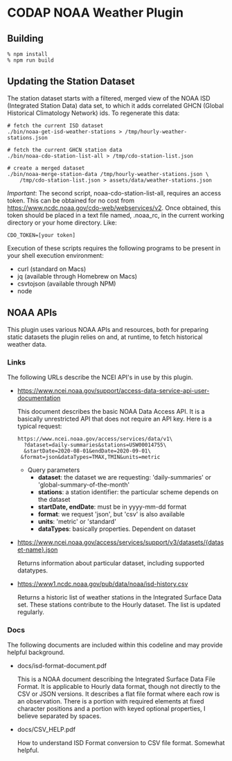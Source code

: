 # CODAP NOAA Weather Plugin

## Building
```
% npm install
% npm run build
```

## Updating the Station Dataset

The station dataset starts with a filtered, merged view of the NOAA ISD
(Integrated Station Data) data set, to which it adds correlated GHCN (Global
Historical Climatology Network) ids. To regenerate this data:
```shell script
# fetch the current ISD dataset
./bin/noaa-get-isd-weather-stations > /tmp/hourly-weather-stations.json

# fetch the current GHCN station data
./bin/noaa-cdo-station-list-all > /tmp/cdo-station-list.json

# create a merged dataset
./bin/noaa-merge-station-data /tmp/hourly-weather-stations.json \
    /tmp/cdo-station-list.json > assets/data/weather-stations.json
```
*Important*: The second script, noaa-cdo-station-list-all, requires an access token.
This can be obtained for no cost from https://www.ncdc.noaa.gov/cdo-web/webservices/v2.
Once obtained, this token should be placed in a text file named, .noaa_rc, in
the current working directory or your home directory.
Like:
```shell script
CDO_TOKEN=[your token]
```

Execution of these scripts requires the following programs to be present in your
shell execution environment:
* curl (standard on Macs)
* jq (available through Homebrew on Macs)
* csvtojson (available through NPM)
* node

## NOAA APIs

This plugin uses various NOAA APIs and resources, both for preparing static
datasets the plugin relies on and, at runtime, to fetch historical weather data.

### Links

The following URLs describe the NCEI API's in use by this plugin.

* https://www.ncei.noaa.gov/support/access-data-service-api-user-documentation

  This document describes the basic NOAA Data Access API. It is a basically
  unrestricted API that does not require an API key. Here is a typical request:

    ```
    https://www.ncei.noaa.gov/access/services/data/v1\
      ?dataset=daily-summaries&stations=USW00014755\
      &startDate=2020-08-01&endDate=2020-09-01\
     &format=json&dataTypes=TMAX,TMIN&units=metric
   ```
   * Query parameters
      * **dataset**: the dataset we are requesting: 'daily-summaries' or 'global-summary-of-the-month'
      * **stations**: a station identifier: the particular scheme depends on the dataset
      * **startDate, endDate**: must be in yyyy-mm-dd format
      * **format**: we request 'json', but 'csv' is also available
      * **units**: 'metric' or 'standard'
      * **dataTypes**: basically properties. Dependent on dataset

* https://www.ncei.noaa.gov/access/services/support/v3/datasets/{dataset-name}.json

  Returns information about particular dataset, including supported datatypes.

* https://www1.ncdc.noaa.gov/pub/data/noaa/isd-history.csv

  Returns a historic list of weather stations in the Integrated Surface Data set.
  These stations contribute to the Hourly dataset.
  The list is updated regularly.

### Docs

The following documents are included within this codeline and may provide
helpful background.

* docs/isd-format-document.pdf

  This is a NOAA document describing the Integrated Surface Data File Format.
  It is applicable to Hourly data format, though not directly to the CSV or JSON versions.
  It describes a flat file format where each row is an observation. There is a
  portion with required elements at fixed character positions and a portion with
  keyed optional properties, I believe separated by spaces.

* docs/CSV_HELP.pdf

  How to understand ISD Format conversion to CSV file format. Somewhat helpful.

